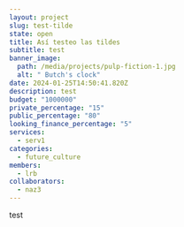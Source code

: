 ```yaml
---
layout: project
slug: test-tilde
state: open
title: Así testeo las tildes
subtitle: t﻿est
banner_image:
  path: /media/projects/pulp-fiction-1.jpg
  alt: " Butch's clock"
date: 2024-01-25T14:50:41.820Z
description: t﻿est
budget: "1000000"
private_percentage: "15"
public_percentage: "80"
looking_finance_percentage: "5"
services:
  - serv1
categories:
  - future_culture
members:
  - lrb
collaborators:
  - naz3
---
```

t﻿est